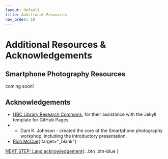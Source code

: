 ```yaml
---
layout: default
title: Additional Resources
nav_order: 10
---
```

# Additional Resources & Acknowledgements

## Smartphone Photography Resources
coming soon!

## Acknowledgements

- [UBC Library Research Commons](https://github.com/ubc-library-rc/), for their assistance with the Jekyll template for GitHub Pages.
- - Dani K. Johnson - created the core of the Smartphone photography workshop, including the introductory presentation.
- [Rich McCue](https://richmccue.com/){:target="_blank"}

[NEXT STEP: Land acknowledgement](land-acknowledgement.html){: .btn .btn-blue }
